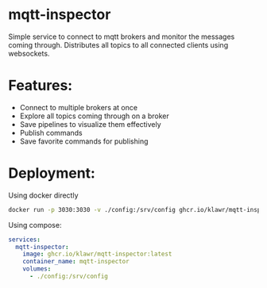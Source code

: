 # mqtt-inspector

Simple service to connect to mqtt brokers and monitor the messages coming through.
Distributes all topics to all connected clients using websockets.

# Features:
  - Connect to multiple brokers at once
  - Explore all topics coming through on a broker
  - Save pipelines to visualize them effectively
  - Publish commands
  - Save favorite commands for publishing

# Deployment:

Using docker directly
```bash
docker run -p 3030:3030 -v ./config:/srv/config ghcr.io/klawr/mqtt-inspector:latest
```

Using compose:
```yaml
services:
  mqtt-inspector:
    image: ghcr.io/klawr/mqtt-inspector:latest
    container_name: mqtt-inspector
    volumes:
      - ./config:/srv/config
```
